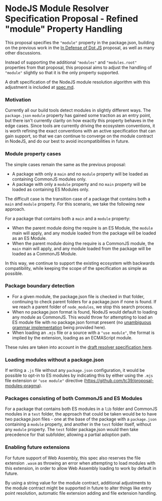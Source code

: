 # NodeJS Module Resolver Specification Proposal - Refined "module" Property Handling

This proposal specifies the `"module"` property in the package.json, building on the previous work in the [In Defense of Dot JS](https://github.com/dherman/defense-of-dot-js/blob/master/proposal.md) proposal, as well as many other discussions.

Instead of supporting the additional `"modules"` and `"modules.root"` properties from that proposal, this proposal aims to adjust the handling of `"module"` slightly so that it is the only property supported.

A draft specification of the NodeJS module resolution algorithm with this adjustment is included at [spec.md](spec.md).

### Motivation

Currently all our build tools detect modules in slightly different ways. The `package.json` `module` property has gained some traction as an entry point, but there isn't currently clarity on how exactly this property behaves in the edge cases. Since tools are currently driving the ecosystem conventions, it is worth refining the exact conventions with an active specification that can gain support, so that we can continue to converge on the module contract in NodeJS, and do our best to avoid incompatibilities in future.

### Module property cases

The simple cases remain the same as the previous proposal:

* A package with only a `main` and no `module` property will be loaded as containing CommonJS modules only.
* A package with only a `module` property and no `main` property will be loaded as containing ES Modules only.

The difficult case is the transition case of a package that contains both a `main` and `module` property. For this scenario, we take the following new approach.

For a package that contains both a `main` and a `module` property:
* When the parent module doing the require is an ES Module, the `module` main will apply, and any module loaded from the package will be loaded as an ES Module.
* When the parent module doing the require is a CommonJS module, the `main` main will apply, and any module loaded from the package will be loaded as a CommonJS Module.

In this way, we continue to support the existing ecosystem with backwards compatibility, while keeping the scope of the specification as simple as possible.

### Package boundary detection

* For a given module, the package.json file is checked in that folder, continuing to check parent folders for a package.json if none is found. If we reach a parent folder of `node_modules`, we stop this search process.
* When no package.json format is found, NodeJS would default to loading any module as CommonJS. This would throw for attempting to load an ES module file with no package.json format present (no [unambiguous grammar implementation](https://github.com/bmeck/UnambiguousJavaScriptGrammar/blob/master/README.md) being provided here).
* When loading an `.mjs` file or a source with a `"use module"`, the format is implied by the extension, loading as an ECMAScript module.

These rules are taken into account in the [draft resolver specification here](spec.md).

### Loading modules without a package.json

If writing a `.js` file without any `package.json` configuration, it would be possible to opt-in to ES modules by indicating this by either using the `.mjs` file extension or `"use module"` directive (https://github.com/tc39/proposal-modules-pragma).

### Packages consisting of both CommonJS and ES Modules

For a package that contains both ES modules in a `lib` folder and CommonJS modules in a `test` folder, the approach that could be taken would be to have two package.json files - one at the base of the package with a `package.json` containing a `module` property, and another in the `test` folder itself, without any `module` property. The `test` folder package.json would then take precedence for that subfolder, allowing a partial adoption path.

### Enabling future extensions

For future support of Web Assembly, this spec also reserves the file extension `.wasm` as throwing an error when attempting to load modules with this extension, in order to allow Web Assembly loading to work by default in future.

By using a string value for the module contract, additional adjustments to the module contract might be supported in future to alter things like entry point resolution, automatic file extension adding and file extension handling.

